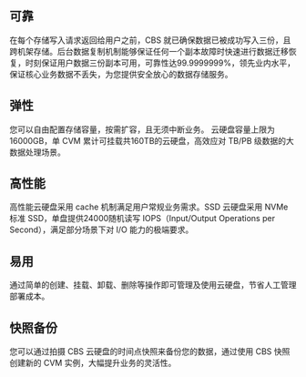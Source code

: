 ## 可靠
在每个存储写入请求返回给用户之前，CBS 就已确保数据已被成功写入三份，且跨机架存储。后台数据复制机制能够保证任何一个副本故障时快速进行数据迁移恢复，时刻保证用户数据三份副本可用，可靠性达99.9999999%，领先业内水平，保证核心业务数据不丢失，为您提供安全放心的数据存储服务。

## 弹性

您可以自由配置存储容量，按需扩容，且无须中断业务。
云硬盘容量上限为16000GB，单 CVM 累计可挂载共160TB的云硬盘，高效应对 TB/PB 级数据的大数据处理场景。

## 高性能

高性能云硬盘采用 cache 机制满足用户常规业务需求。SSD 云硬盘采用 NVMe 标准 SSD，单盘提供24000随机读写 IOPS（Input/Output Operations per Second），满足部分场景下对 I/O 能力的极端要求。
				
## 易用
通过简单的创建、挂载、卸载、删除等操作即可管理及使用云硬盘，节省人工管理部署成本。

## 快照备份
您可以通过拍摄 CBS 云硬盘的时间点快照来备份您的数据，通过使用 CBS 快照创建新的 CVM 实例，大幅提升业务的灵活性。
